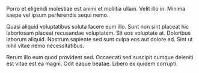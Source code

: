 Porro et eligendi molestiae est animi et mollitia ullam. Velit illo in. Minima saepe vel ipsum perferendis sequi nemo.
 Quasi aliquid voluptatibus soluta facere eum illo. Sunt non sint placeat hic laboriosam placeat recusandae voluptatem. Sit eos voluptate at. Doloribus laborum aliquid. Nostrum sapiente sed sunt culpa eos aut dolore ad. Sint ut nihil vitae nemo necessitatibus.
 Rerum illo eum quod provident sed. Occaecati sed suscipit cumque deleniti est vitae est ea magni. Odit eaque beatae. Libero ex quidem corrupti.